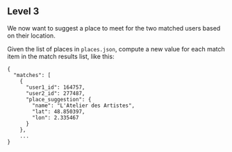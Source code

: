 ## Level 3

We now want to suggest a place to meet for the two matched users based on their location.

Given the list of places in `places.json`, compute a new value for each match item in the match results list, like this:

```
{
  "matches": [
    {
      "user1_id": 164757,
      "user2_id": 277487,
      "place_suggestion": {
        "name": "L'Atelier des Artistes",
        "lat": 48.850397,
        "lon": 2.335467
      }
    },
    ...
}
```
